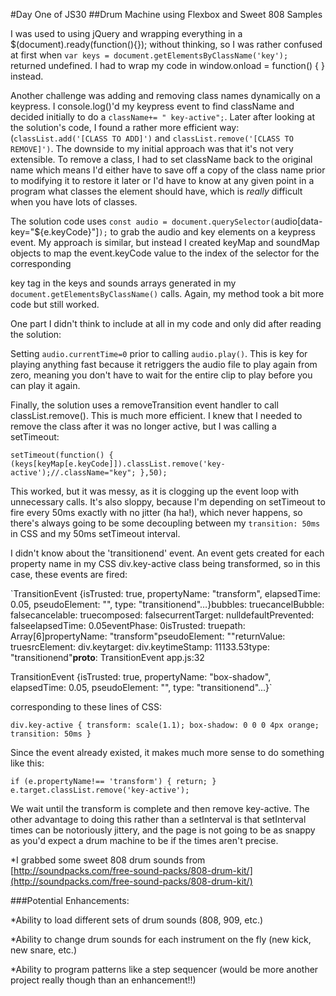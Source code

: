#Day One of JS30
##Drum Machine using Flexbox and Sweet 808 Samples

I was used to using jQuery and wrapping everything in a $(document).ready(function(){}); without thinking, so I was rather confused at first when `var keys = document.getElementsByClassName('key');` returned undefined. I had to wrap my code in window.onload = function() { } instead.

Another challenge was adding and removing class names dynamically on a keypress. I console.log()'d my keypress event to find className and decided initially to do a `className+= " key-active";`. Later after looking at the solution's code, I found a rather more efficient way: (`classList.add('[CLASS TO ADD]')` and `classList.remove('[CLASS TO REMOVE]')`. The downside to my initial approach was that it's not very extensible. To remove a class, I had to set className back to the original name which means I'd either have to save off a copy of the class name prior to modifying it to restore it later or I'd have to know at any given point in a program what classes the element should have, which is *really* difficult when you have lots of classes.

The solution code uses `const audio = document.querySelector(`audio[data-key="${e.keyCode}"]`);` to grab the audio and key elements on a keypress event. My approach is similar, but instead I created keyMap and soundMap objects to map the event.keyCode value to the index of the selector for the corresponding <audio> and <div> key tag in the keys and sounds arrays generated in my `document.getElementsByClassName()` calls. Again, my method took a bit more code but still worked.

One part I didn't think to include at all in my code and only did after reading the solution:

Setting `audio.currentTime=0` prior to calling `audio.play()`. This is key for playing anything fast because it retriggers the audio file to play again from zero, meaning you don't have to wait for the entire clip to play before you can play it again.

Finally, the solution uses a removeTransition event handler to call classList.remove(). This is much more efficient. I knew that I needed to remove the class after it was no longer active, but I was calling a setTimeout:

`setTimeout(function()
{
  (keys[keyMap[e.keyCode]]).classList.remove('key-active');//.className="key";
},50);`

This worked, but it was messy, as it is clogging up the event loop with unnecessary calls. It's also sloppy, because I'm depending on setTimeout to fire every 50ms exactly with no jitter (ha ha!), which never happens, so there's always going to be some decoupling between my `transition: 50ms` in CSS and my 50ms setTimeout interval.

I didn't know about the 'transitionend' event. An event gets created for each property name in my CSS div.key-active class being transformed, so in this case, these events are fired:

`TransitionEvent {isTrusted: true, propertyName: "transform", elapsedTime: 0.05, pseudoElement: "", type:
"transitionend"…}bubbles: truecancelBubble: falsecancelable: truecomposed: falsecurrentTarget: nulldefaultPrevented:
falseelapsedTime: 0.05eventPhase: 0isTrusted: truepath: Array[6]propertyName: "transform"pseudoElement: ""returnValue:
truesrcElement: div.keytarget: div.keytimeStamp: 11133.53type: "transitionend"__proto__: TransitionEvent app.js:32

TransitionEvent {isTrusted: true, propertyName: "box-shadow", elapsedTime: 0.05, pseudoElement: "", type: "transitionend"...}`

corresponding to these lines of CSS:

`div.key-active {
  transform: scale(1.1);
  box-shadow: 0 0 0 4px orange;
  transition: 50ms
}`

Since the event already existed, it makes much more sense to do something like this:

`if (e.propertyName!== 'transform') { return; }
  e.target.classList.remove('key-active');`

We wait until the transform is complete and then remove key-active. The other advantage to doing this rather than a setInterval is that setInterval times can be notoriously jittery, and the page is not going to be as snappy as you'd expect a drum machine to be if the times aren't precise.

*I grabbed some sweet 808 drum sounds from [http://soundpacks.com/free-sound-packs/808-drum-kit/](http://soundpacks.com/free-sound-packs/808-drum-kit/)

###Potential Enhancements:

*Ability to load different sets of drum sounds (808, 909, etc.)

*Ability to change drum sounds for each instrument on the fly (new kick, new snare, etc.)

*Ability to program patterns like a step sequencer (would be more another project really though than an enhancement!!)

